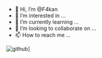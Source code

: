 - 👋 Hi, I’m @F4kan
- 👀 I’m interested in ...
- 🌱 I’m currently learning ...
- 💞️ I’m looking to collaborate on ...
- 📫 How to reach me ...


![github](https://img.shields.io/badge/GitHub-000000?style=for-the-badge&logo=GitHub&logoColor=white)]






<!---
F4kan/F4kan is a ✨ special ✨ repository because its `README.md` (this file) appears on your GitHub profile.
You can click the Preview link to take a look at your changes.
--->
